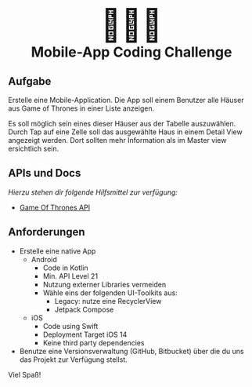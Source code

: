<center>
  <h1>
    <span style="font-size: 4rem;">👨🏼‍💻</span>
    <br/>
    <span>Mobile-App Coding Challenge</span>
  </h1>
</center>

## Aufgabe

Erstelle eine Mobile-Application. Die App soll einem Benutzer alle Häuser aus Game of Thrones in einer Liste anzeigen.

Es soll möglich sein eines dieser Häuser aus der Tabelle auszuwählen. Durch Tap auf eine Zelle soll das ausgewählte Haus in einem Detail View angezeigt werden. Dort sollten mehr Information als im Master view ersichtlich sein.

## APIs und Docs
*Hierzu stehen dir folgende Hilfsmittel zur verfügung:*
* [Game Of Thrones API](https://anapioficeandfire.com)

## Anforderungen

- Erstelle eine native App
  - Android
    - Code in Kotlin
    - Min. API Level 21
    - Nutzung externer Libraries vermeiden
    - Wähle eins der folgenden UI-Toolkits aus:
      - Legacy: nutze eine RecyclerView
      - Jetpack Compose
  - iOS
    - Code using Swift
    - Deployment Target iOS 14
    - Keine third party dependencies
- Benutze eine Versionsverwaltung (GitHub, Bitbucket) über die du uns das Projekt zur Verfügung stellst.

Viel Spaß!
